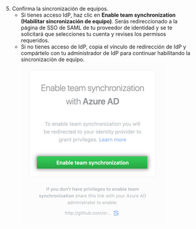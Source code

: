 5. Confirma la sincronización de equipos.
    - Si tienes acceso IdP, haz clic en **Enable team synchronization (Habilitar sincronización de equipo)**. Serás redireccionado a la página de SSO de SAML de tu proveedor de identidad y se te solicitará que selecciones tu cuenta y revises los permisos requeridos.
    - Si no tienes acceso de IdP, copia el vínculo de redirección de IdP y compártelo con tu administrador de IdP para continuar habilitando la sincronización de equipo. ![Botón para habilitar el redireccionamiento de la sincronización de equipo](/assets/images/help/teams/confirm-team-synchronization-redirect.png)
